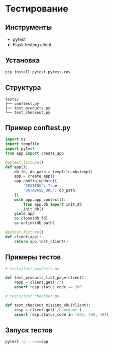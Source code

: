 # Тестирование

## Инструменты
- pytest
- Flask testing client

## Установка
```bash
pip install pytest pytest-cov
```

## Структура
```text
tests/
├── conftest.py
├── test_products.py
└── test_checkout.py
```

## Пример conftest.py
```python
import os
import tempfile
import pytest
from app import create_app

@pytest.fixture()
def app():
    db_fd, db_path = tempfile.mkstemp()
    app = create_app()
    app.config.update({
        'TESTING': True,
        'DATABASE_URL': db_path,
    })
    with app.app_context():
        from app.db import init_db
        init_db()
    yield app
    os.close(db_fd)
    os.unlink(db_path)

@pytest.fixture()
def client(app):
    return app.test_client()
```

## Примеры тестов
```python
# tests/test_products.py

def test_products_list_page(client):
    resp = client.get('/')
    assert resp.status_code == 200

# tests/test_checkout.py

def test_checkout_missing_sku(client):
    resp = client.get('/checkout')
    assert resp.status_code in (302, 400, 404)
```

## Запуск тестов
```bash
pytest -q --cov=app
```